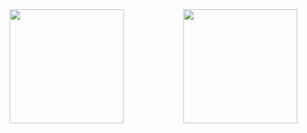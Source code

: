   <a href="https://github.com/anuraghazra/github-readme-stats">
  <img height=200 align="left" src="https://github-readme-stats.vercel.app/api?username=ataraskov&show_icons=true&hide_rank=true&hide_title=true&disable_animations=true" />
  </a>
  <a href="https://github.com/anuraghazra/github-readme-stats">
  <img height=200 align="right" src="https://github-readme-stats.vercel.app/api/top-langs/?username=ataraskov&hide_title=true&layout=compact&disable_animations=true&langs_count=8&card_width=220" />
